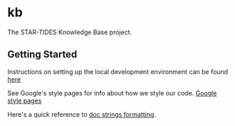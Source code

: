 # kb
The STAR-TIDES Knowledge Base project.

## Getting Started
Instructions on setting up the local development environment can be found
[here](https://github.com/STAR-TIDES/kb/wiki/Starting-the-dev-environment)


See Google's style pages for info about how we style our code.
[Google style pages](https://github.com/google/styleguide/blob/gh-pages/pyguide.md)

Here's a quick reference to [doc strings formatting](https://github.com/google/styleguide/blob/gh-pages/pyguide.md#38-comments-and-docstrings).